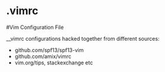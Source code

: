 .vimrc
======

#Vim Configuration File

__vimrc configurations hacked together from different sources:
- github.com/spf13/spf13-vim
- github.com/amix/vimrc
- vim.org/tips, stackexchange etc
